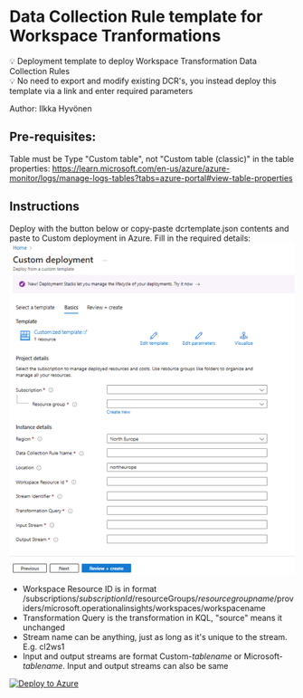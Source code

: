 # Data Collection Rule template for Workspace Tranformations
💡 Deployment template to deploy Workspace Transformation Data Collection Rules </br>
💡 No need to export and modify existing DCR's, you instead deploy this template via a link and enter required parameters </br>

Author: Ilkka Hyvönen

## Pre-requisites:
Table must be Type "Custom table", not "Custom table (classic)" in the table properties: https://learn.microsoft.com/en-us/azure/azure-monitor/logs/manage-logs-tables?tabs=azure-portal#view-table-properties

## Instructions
Deploy with the button below or copy-paste dcrtemplate.json contents and paste to Custom deployment in Azure. Fill in the required details:
![Screenshot of the deployment template.](https://github.com/ilesec/Microsoft-Sentinel/blob/main/Scripts/dcrtemplate/dcrtemplate.png?raw=true)
- Workspace Resource ID is in format /subscriptions/*subscriptionId*/resourceGroups/*resourcegroupname*/providers/microsoft.operationalinsights/workspaces/workspacename
- Transformation Query is the transformation in KQL, "source" means it unchanged
- Stream name can be anything, just as long as it's unique to the stream. E.g. cl2ws1
- Input and output streams are format Custom-*tablename* or Microsoft-*tablename*. Input and output streams can also be same

[![Deploy to Azure](https://aka.ms/deploytoazurebutton)](https://portal.azure.com/#create/Microsoft.Template/uri/https%3A%2F%2Fraw.githubusercontent.com%2Filesec%2FMicrosoft-Sentinel%2Frefs%2Fheads%2Fmain%2FScripts%2Fdcrtemplate%2Fdcrtemplate.json)
